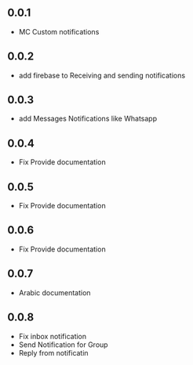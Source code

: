 ## 0.0.1

* MC Custom notifications 

## 0.0.2

* add firebase to Receiving and sending notifications


## 0.0.3

* add  Messages Notifications like Whatsapp 


## 0.0.4

* Fix Provide documentation

## 0.0.5

* Fix Provide documentation

## 0.0.6

* Fix Provide documentation

## 0.0.7

* Arabic documentation

## 0.0.8

* Fix inbox notification 
* Send Notification for Group
* Reply from notificatin 